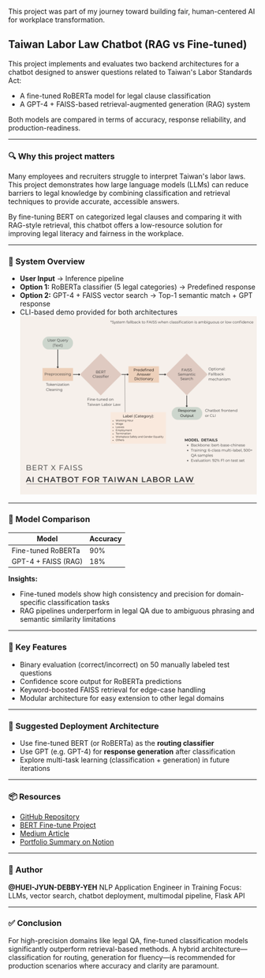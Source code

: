 This project was part of my journey toward building fair, human-centered AI for workplace transformation.

## Taiwan Labor Law Chatbot (RAG vs Fine-tuned)

This project implements and evaluates two backend architectures for a chatbot designed to answer questions related to Taiwan's Labor Standards Act:

* A fine-tuned RoBERTa model for legal clause classification
* A GPT-4 + FAISS-based retrieval-augmented generation (RAG) system

Both models are compared in terms of accuracy, response reliability, and production-readiness.

---

### 🔍 Why this project matters

Many employees and recruiters struggle to interpret Taiwan's labor laws. This project demonstrates how large language models (LLMs) can reduce barriers to legal knowledge by combining classification and retrieval techniques to provide accurate, accessible answers.

By fine-tuning BERT on categorized legal clauses and comparing it with RAG-style retrieval, this chatbot offers a low-resource solution for improving legal literacy and fairness in the workplace.

---

### 📄 System Overview

* **User Input** → Inference pipeline
* **Option 1:** RoBERTa classifier (5 legal categories) → Predefined response
* **Option 2:** GPT-4 + FAISS vector search → Top-1 semantic match + GPT response
* CLI-based demo provided for both architectures
![Architecture Diagram](./bert_faiss_chatbot.png)
---

### 🧪 Model Comparison

| Model               | Accuracy |
| ------------------- | -------- |
| Fine-tuned RoBERTa  | 90%      |
| GPT-4 + FAISS (RAG) | 18%      |

**Insights:**

* Fine-tuned models show high consistency and precision for domain-specific classification tasks
* RAG pipelines underperform in legal QA due to ambiguous phrasing and semantic similarity limitations

---

### 🔧 Key Features

* Binary evaluation (correct/incorrect) on 50 manually labeled test questions
* Confidence score output for RoBERTa predictions
* Keyword-boosted FAISS retrieval for edge-case handling
* Modular architecture for easy extension to other legal domains

---

### 🔄 Suggested Deployment Architecture

* Use fine-tuned BERT (or RoBERTa) as the **routing classifier**
* Use GPT (e.g. GPT-4) for **response generation** after classification
* Explore multi-task learning (classification + generation) in future iterations

---

### 📦 Resources

* [GitHub Repository](https://github.com/HUEI-JYUN-DEBBY-YEH/AI_Chatbot)
* [BERT Fine-tune Project](https://github.com/HUEI-JYUN-DEBBY-YEH/bert-fine-tune-taiwan-labor-law)
* [Medium Article](https://medium.com/@debby.yeh1994/%E6%89%93%E9%80%A0%E5%8F%B0%E7%81%A3%E5%8B%9E%E5%9F%BA%E6%B3%95-chatbot-%E5%BE%9E-bert-%E5%BE%AE%E8%AA%BF%E5%88%B0%E6%99%BA%E8%83%BD%E5%95%8F%E7%AD%94%E6%95%B4%E5%90%88-39180677eef1)
* [Portfolio Summary on Notion](https://mango-mapusaurus-5df.notion.site/debby-yeh-portfolio?pvs=4)

---

### 👤 Author

**@HUEI-JYUN-DEBBY-YEH**
NLP Application Engineer in Training
Focus: LLMs, vector search, chatbot deployment, multimodal pipeline, Flask API

---

### ✅ Conclusion

For high-precision domains like legal QA, fine-tuned classification models significantly outperform retrieval-based methods. A hybrid architecture—classification for routing, generation for fluency—is recommended for production scenarios where accuracy and clarity are paramount.
